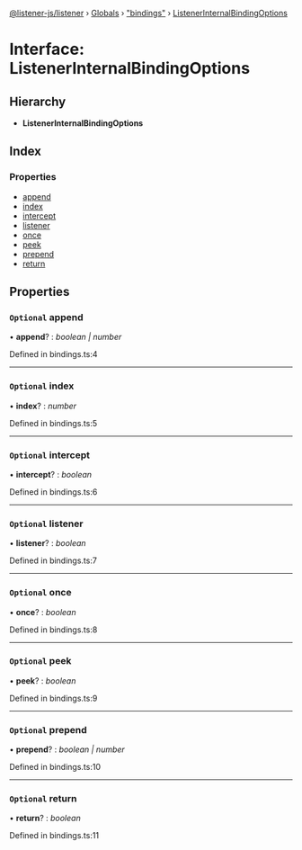 [@listener-js/listener](../README.md) › [Globals](../globals.md) › ["bindings"](../modules/_bindings_.md) › [ListenerInternalBindingOptions](_bindings_.listenerinternalbindingoptions.md)

# Interface: ListenerInternalBindingOptions

## Hierarchy

* **ListenerInternalBindingOptions**

## Index

### Properties

* [append](_bindings_.listenerinternalbindingoptions.md#optional-append)
* [index](_bindings_.listenerinternalbindingoptions.md#optional-index)
* [intercept](_bindings_.listenerinternalbindingoptions.md#optional-intercept)
* [listener](_bindings_.listenerinternalbindingoptions.md#optional-listener)
* [once](_bindings_.listenerinternalbindingoptions.md#optional-once)
* [peek](_bindings_.listenerinternalbindingoptions.md#optional-peek)
* [prepend](_bindings_.listenerinternalbindingoptions.md#optional-prepend)
* [return](_bindings_.listenerinternalbindingoptions.md#optional-return)

## Properties

### `Optional` append

• **append**? : *boolean | number*

Defined in bindings.ts:4

___

### `Optional` index

• **index**? : *number*

Defined in bindings.ts:5

___

### `Optional` intercept

• **intercept**? : *boolean*

Defined in bindings.ts:6

___

### `Optional` listener

• **listener**? : *boolean*

Defined in bindings.ts:7

___

### `Optional` once

• **once**? : *boolean*

Defined in bindings.ts:8

___

### `Optional` peek

• **peek**? : *boolean*

Defined in bindings.ts:9

___

### `Optional` prepend

• **prepend**? : *boolean | number*

Defined in bindings.ts:10

___

### `Optional` return

• **return**? : *boolean*

Defined in bindings.ts:11
